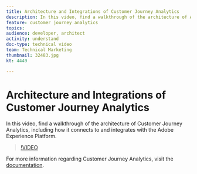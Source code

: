 ```yaml
---
title: Architecture and Integrations of Customer Journey Analytics
description: In this video, find a walkthrough of the architecture of Adobe Customer Journey Analytics, including how it connects to and integrates with the Adobe Experience Platform.
feature: customer journey analytics
topics: 
audience: developer, architect
activity: understand
doc-type: technical video
team: Technical Marketing
thumbnail: 32483.jpg
kt: 4449

---
```


# Architecture and Integrations of Customer Journey Analytics

In this video, find a walkthrough of the architecture of Customer Journey Analytics, including how it connects to and integrates with the Adobe Experience Platform.

>[!VIDEO](https://video.tv.adobe.com/v/32483/?quality=12)

For more information regarding Customer Journey Analytics, visit the [documentation](https://docs.adobe.com/content/help/en/analytics-platform/using/cja-landing.html).
